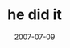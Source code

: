 ---
layout: base.njk
title : 'he did it' 
view_title : 'he did it' 
year : '2007' 
date : '2007-07-09' 
img_file : '/drawing/heditit.png' 
html_file : 'heditit' 
next_html : 'itonlyworksintheory.html' 
year_order : '85' 
permalink : "title/{{html_file}}.html"
---